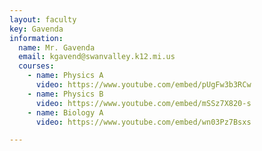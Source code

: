 ```yaml
---
layout: faculty
key: Gavenda
information:
  name: Mr. Gavenda
  email: kgavend@swanvalley.k12.mi.us
  courses:
    - name: Physics A
      video: https://www.youtube.com/embed/pUgFw3b3RCw
    - name: Physics B
      video: https://www.youtube.com/embed/mSSz7X820-s
    - name: Biology A
      video: https://www.youtube.com/embed/wn03Pz7Bsxs

---
```

